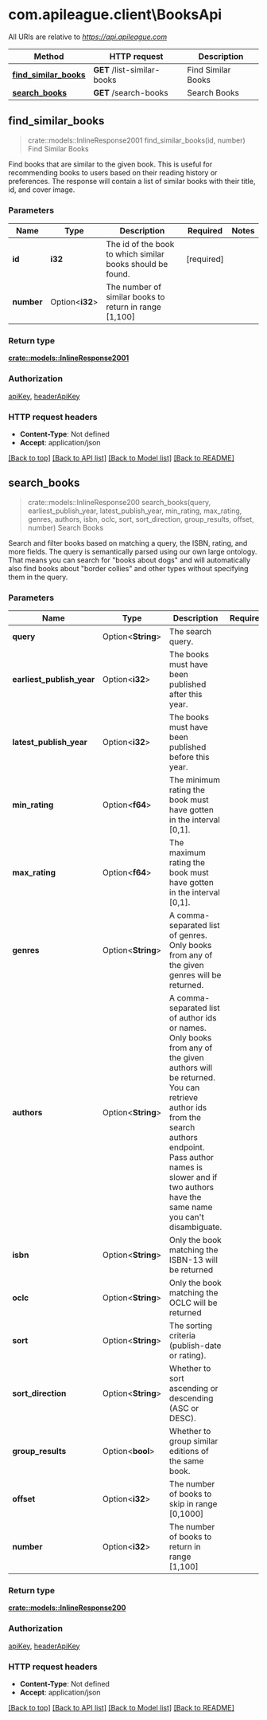 # com.apileague.client\BooksApi

All URIs are relative to *https://api.apileague.com*

Method | HTTP request | Description
------------- | ------------- | -------------
[**find_similar_books**](BooksApi.md#find_similar_books) | **GET** /list-similar-books | Find Similar Books
[**search_books**](BooksApi.md#search_books) | **GET** /search-books | Search Books



## find_similar_books

> crate::models::InlineResponse2001 find_similar_books(id, number)
Find Similar Books

Find books that are similar to the given book. This is useful for recommending books to users based on their reading history or preferences. The response will contain a list of similar books with their title, id, and cover image.

### Parameters


Name | Type | Description  | Required | Notes
------------- | ------------- | ------------- | ------------- | -------------
**id** | **i32** | The id of the book to which similar books should be found. | [required] |
**number** | Option<**i32**> | The number of similar books to return in range [1,100] |  |

### Return type

[**crate::models::InlineResponse2001**](inline_response_200_1.md)

### Authorization

[apiKey](../README.md#apiKey), [headerApiKey](../README.md#headerApiKey)

### HTTP request headers

- **Content-Type**: Not defined
- **Accept**: application/json

[[Back to top]](#) [[Back to API list]](../README.md#documentation-for-api-endpoints) [[Back to Model list]](../README.md#documentation-for-models) [[Back to README]](../README.md)


## search_books

> crate::models::InlineResponse200 search_books(query, earliest_publish_year, latest_publish_year, min_rating, max_rating, genres, authors, isbn, oclc, sort, sort_direction, group_results, offset, number)
Search Books

Search and filter books based on matching a query, the ISBN, rating, and more fields. The query is semantically parsed using our own large ontology. That means you can search for \"books about dogs\" and will automatically also find books about \"border collies\" and other types without specifying them in the query.

### Parameters


Name | Type | Description  | Required | Notes
------------- | ------------- | ------------- | ------------- | -------------
**query** | Option<**String**> | The search query. |  |
**earliest_publish_year** | Option<**i32**> | The books must have been published after this year. |  |
**latest_publish_year** | Option<**i32**> | The books must have been published before this year. |  |
**min_rating** | Option<**f64**> | The minimum rating the book must have gotten in the interval [0,1]. |  |
**max_rating** | Option<**f64**> | The maximum rating the book must have gotten in the interval [0,1]. |  |
**genres** | Option<**String**> | A comma-separated list of  genres. Only books from any of the given genres will be returned. |  |
**authors** | Option<**String**> | A comma-separated list of author ids or names. Only books from any of the given authors will be returned. You can retrieve author ids from the search authors endpoint. Pass author names is slower and if two authors have the same name you can't disambiguate. |  |
**isbn** | Option<**String**> | Only the book matching the ISBN-13 will be returned |  |
**oclc** | Option<**String**> | Only the book matching the OCLC will be returned |  |
**sort** | Option<**String**> | The sorting criteria (publish-date or rating). |  |
**sort_direction** | Option<**String**> | Whether to sort ascending or descending (ASC or DESC). |  |
**group_results** | Option<**bool**> | Whether to group similar editions of the same book. |  |
**offset** | Option<**i32**> | The number of books to skip in range [0,1000] |  |
**number** | Option<**i32**> | The number of books to return in range [1,100] |  |

### Return type

[**crate::models::InlineResponse200**](inline_response_200.md)

### Authorization

[apiKey](../README.md#apiKey), [headerApiKey](../README.md#headerApiKey)

### HTTP request headers

- **Content-Type**: Not defined
- **Accept**: application/json

[[Back to top]](#) [[Back to API list]](../README.md#documentation-for-api-endpoints) [[Back to Model list]](../README.md#documentation-for-models) [[Back to README]](../README.md)

